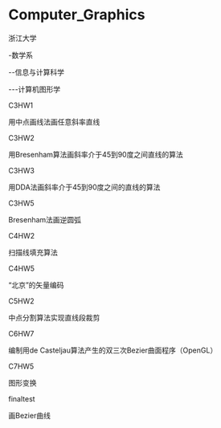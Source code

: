 Computer_Graphics
=================
浙江大学

-数学系

--信息与计算科学

---计算机图形学

C3HW1

用中点画线法画任意斜率直线

C3HW2

用Bresenham算法画斜率介于45到90度之间直线的算法

C3HW3

用DDA法画斜率介于45到90度之间的直线的算法

C3HW5

Bresenham法画逆圆弧

C4HW2

扫描线填充算法

C4HW5

“北京”的矢量编码

C5HW2

中点分割算法实现直线段裁剪

C6HW7

编制用de Casteljau算法产生的双三次Bezier曲面程序（OpenGL）

C7HW5

图形变换

finaltest

画Bezier曲线